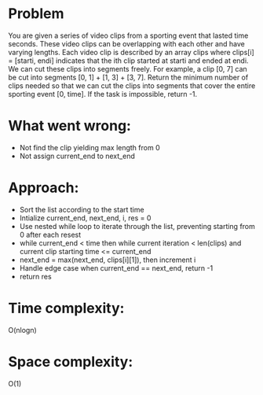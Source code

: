 # Problem
You are given a series of video clips from a sporting event that lasted time seconds. These video clips can be overlapping with each other and have varying lengths.
Each video clip is described by an array clips where clips[i] = [starti, endi] indicates that the ith clip started at starti and ended at endi.
We can cut these clips into segments freely.
For example, a clip [0, 7] can be cut into segments [0, 1] + [1, 3] + [3, 7].
Return the minimum number of clips needed so that we can cut the clips into segments that cover the entire sporting event [0, time]. If the task is impossible, return -1.

# What went wrong:
- Not find the clip yielding max length from 0
- Not assign current_end to next_end

# Approach:
- Sort the list according to the start time
- Intialize current_end, next_end, i, res = 0
- Use nested while loop to iterate through the list, preventing starting from 0 after each resest
- while current_end < time then while current iteration < len(clips) and current clip starting time <= current_end
- next_end = max(next_end, clips[i][1]), then increment i
- Handle edge case when current_end == next_end, return -1
- return res

# Time complexity:
O(nlogn)

# Space complexity:
O(1)